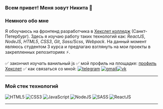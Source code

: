 ### Всем привет! Меня зовут Никита 👋

### Немного обо мне
Я обоучаюсь на фронтенд разработчика в [Хекслет колледж](https://hexly.ru/?ysclid=lp4f49i4am426656582) (Санкт-Петербург). Здесь я изучаю работу таких технологий как: *ReactJS*, *NodeJS*, *HTML5*, *CSS3*, *Git*, *Sass/Scss*, *Webpack*. На данный момент являюсь студентом 3 курса и предлагаю взглянуть на мои проекты в закрепленных репозиториях ⚡.

:white_check_mark: закончил изучать ванильный js
:white_check_mark: мой профиль на площадке: [профиль Хекслет](https://ru.hexlet.io/u/user-7373843896b69e80)
:white_check_mark: как связаться со мной: [![telegram](https://raw.githubusercontent.com/Patrolavia/telegram-badge/8fe3382b3fd3a1c533ba270e608035a27e430c2e/chat.svg)](https://t.me/kozlovjr) [![gmail](https://camo.githubusercontent.com/b85b496514681cc3859dde3eecc40357ab690e1f01ed2990503537188d171f47/68747470733a2f2f696d672e736869656c64732e696f2f62616467652f2d4d61696c2d626c75653f7374796c653d666c6174266c6f676f3d476d61696c266c6f676f436f6c6f723d7768697465)](kozlov.nikita27.02.2002@gmail.com)[![vk](https://img.shields.io/badge/вконтакте-%232E87FB.svg?&style=for-the-badge&logo=vk&logoColor=white)](https://vk.com/kozlovjr02)
___

### Мой стек технологий
![HTML5](https://img.shields.io/badge/HTML5-E34F26?style=for-the-badge&logo=html5&logoColor=white) ![CSS3](https://img.shields.io/badge/CSS3-1572B6?style=for-the-badge&logo=css3&logoColor=white) ![JavaScript](https://img.shields.io/badge/JavaScript-F7DF1E?style=for-the-badge&logo=JavaScript&logoColor=white) ![NodeJS](https://img.shields.io/badge/Node.js-43853D?style=for-the-badge&logo=node.js&logoColor=white) ![SASS](https://img.shields.io/badge/Sass-CC6699?style=for-the-badge&logo=sass&logoColor=white) ![ReactJS](https://img.shields.io/badge/React-20232A?style=for-the-badge&logo=react&logoColor=61DAFB)

____

<!--
**nikitakozlovjr/nikitakozlovjr** is a ✨ _special_ ✨ repository because its `README.md` (this file) appears on your GitHub profile.

Here are some ideas to get you started:

- 🔭 I’m currently working on ...
- 🌱 I’m currently learning ...
- 👯 I’m looking to collaborate on ...
- 🤔 I’m looking for help with ...
- 💬 Ask me about ...
- 📫 How to reach me: ...
- 😄 Pronouns: ...
- ⚡ Fun fact: ...
-->
